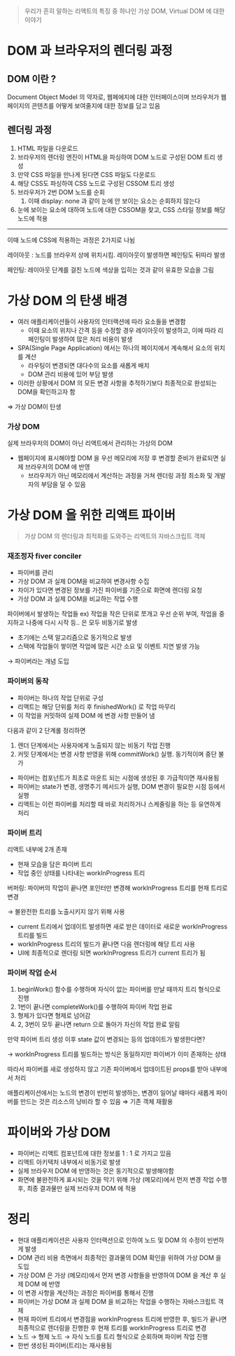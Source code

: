 > 우리가 흔히 말하는 리액트의 특징 중 하나인 가상 DOM, Virtual DOM 에 대한 이야기

# DOM 과 브라우저의 렌더링 과정

## DOM 이란 ?

Document Object Model 의 약자로, 웹페에지에 대한 인터페이스이며 브라우저가 웹페이지의 콘텐츠를 어떻게 보여줄지에 대한 정보를 담고 있음

## 렌더링 과정

1. HTML 파일을 다운로드
2. 브라우저의 렌더링 엔진이 HTML을 파싱하여 DOM 노드로 구성된 DOM 트리 생성
3. 만약 CSS 파일을 만나게 된다면 CSS 파일도 다운로드
4. 해당 CSS도 파싱하여 CSS 노드로 구성된 CSSOM 트리 생성
5. 브라우저가 2번 DOM 노드를 순회
   1. 이때 display: none 과 같이 눈에 안 보이는 요소는 순회하지 않는다
6. 눈에 보이는 요소에 대하여 노드에 대한 CSSOM을 찾고, CSS 스타일 정보를 해당 노드에 적용

---

이때 노드에 CSS에 적용하는 과정은 2가지로 나뉨

레이아웃 : 노드를 브라우저 상에 위치시킴. 레이아웃이 발생하면 페인팅도 뒤따라 발생

페인팅: 레이아웃 단계를 걸친 노드에 색상을 입히는 것과 같이 유효한 모습을 그림

# 가상 DOM 의 탄생 배경

- 여러 애플리케이션들이 사용자의 인터랙션에 따라 요소들을 변경함
  - 이때 요소의 위치나 간격 등을 수정할 경우 레이아웃이 발생하고, 이에 따라 리페인팅이 발생하여 많은 처리 비용이 발생
- SPA(Single Page Application) 에서는 하나의 페이지에서 계속해서 요소의 위치를 계산
  - 라우팅이 변경되면 대다수의 요소를 새롭게 배치
  - DOM 관리 비용에 있어 부담 발생
- 이러한 상황에서 DOM 의 모든 변경 사항을 추적하기보다 최종적으로 완성되는 DOM을 확인하고자 함

⇒ 가상 DOM이 탄생

### 가상 DOM

실제 브라우저의 DOM이 아닌 리액트에서 관리하는 가상의 DOM

- 웹페이지에 표시해야할 DOM 을 우선 메모리에 저장 후 변경할 준비가 완료되면 실제 브라우저의 DOM 에 반영
  - 브라우저가 아닌 메모리에서 계산하는 과정을 거쳐 렌더링 과정 최소화 및 개발자의 부담을 덜 수 있음

# 가상 DOM 을 위한 리액트 파이버

> 가상 DOM 의 렌더링과 최적화를 도와주는 리액트의 자바스크립트 객체

### 재조정자 fiver conciler

- 파이버를 관리
- 가상 DOM 과 실제 DOM을 비교하여 변경사항 수집
- 차이가 있다면 변경된 정보를 가진 파이버를 기준으로 화면에 렌더링 요청
- 가상 DOM 과 실제 DOM을 비교하는 작업 수행

파이버에서 발생하는 작업들 ex) 작업을 작은 단위로 쪼개고 우선 순위 부여, 작업을 중지하고 나중에 다시 시작 등.. 은 모두 비동기로 발생

- 초기에는 스택 알고리즘으로 동기적으로 발생
- 스택에 작업들이 쌓이면 작업에 많은 시간 소요 및 이벤트 지연 발생 가능

→ 파이버라는 개념 도입

### 파이버의 동작

- 파이버는 하나의 작업 단위로 구성
- 리액트는 해당 단위를 처리 후 finishedWork() 로 작업 마무리
- 이 작업을 커밋하여 실제 DOM 에 변경 사항 만들어 냄

다음과 같이 2 단계롤 정리하면

1. 렌더 단계에서는 사용자에게 노출되지 않는 비동기 작업 진행
2. 커밋 단계에서는 변경 사항 반영을 위해 commitWork() 실행. 동기적이며 중단 불가

- 파이버는 컴포넌트가 최초로 마운트 되는 시점에 생성된 후 가급적이면 재사용됨
- 파이버는 state가 변경, 생명주기 메서드가 실행, DOM 변경이 필요한 시점 등에서 실행
- 리액트는 이런 파이버를 처리할 때 바로 처리하거나 스케줄링을 하는 등 유연하게 처리

### 파이버 트리

리액트 내부에 2개 존재

- 현재 모습을 담은 파이버 트리
- 작업 중인 상태를 나타내는 workInProgress 트리

버퍼링: 파이버의 작업이 끝나면 포인터만 변경해 workInProgress 트리를 현재 트리로 변경

→ 불완전한 트리를 노출시키지 않기 위해 사용

- current 트리에서 업데이트 발생하면 새로 받은 데이터로 새로운 workInProgress 트리를 빌드
- workInProgress 트리의 빌드가 끝나면 다음 렌더링에 해당 트리 사용
- UI에 최종적으로 렌더링 되면 workInProgress 트리가 current 트리가 됨

### 파이버 작업 순서

1. beginWork() 함수를 수행하며 자식이 없는 파이버를 만날 때까지 트리 형식으로 진행
2. 1번이 끝나면 completeWork()를 수행하여 파이버 작업 완료
3. 형제가 있다면 형제로 넘어감
4. 2, 3번이 모두 끝나면 return 으로 돌아가 자신의 작업 완료 알림

만약 파이버 트리 생성 이후 state 값이 변경되는 등의 업데이트가 발생한다면?

→ workInProgress 트리를 빌드하는 방식은 동일하지만 파이버가 이미 존재하는 상태

따라서 파이버를 새로 생성하지 않고 기존 파이버에서 업데이트된 props를 받아 내부에서 처리

애플리케이션에서는 노드의 변경이 빈번히 발생하는, 변경이 일어날 때마다 새롭게 파이버를 만드는 것은 리소스의 낭비라 할 수 있음
⇒ 기존 객체 재활용

# 파이버와 가상 DOM

- 파이버는 리액트 컴포넌트에 대한 정보를 1 : 1 로 가지고 있음
- 리액트 아키텍처 내부에서 비동기로 발생
- 실제 브라우저 DOM 에 반영하는 것은 동기적으로 발생해야함
- 화면에 불완전하게 표시되는 것을 막기 위해 가상 (메모리)에서 먼저 변경 작업 수행 후, 최종 결과물만 실제 브라우저 DOM 에 적용

# 정리

- 현대 애플리케이션은 사용자 인터랙션으로 인하여 노드 및 DOM 의 수정이 빈번하게 발생
- DOM 관리 비용 측면에서 최종적인 결과물의 DOM 확인을 위하여 가상 DOM 을 도입
- 가상 DOM 은 가상 (메모리)에서 먼저 변경 사항들을 반영하여 DOM 을 계산 후 실제 DOM 에 반영
- 이 변경 사항을 계산하는 과정은 파이버를 통해서 진행
- 파이버는 가상 DOM 과 실제 DOM 을 비교하는 작업을 수행하는 자바스크립트 객체
- 현재 파이버 트리에서 변경점을 workInProgress 트리에 반영한 후, 빌드가 끝나면 최종적으로 렌더링을 진행한 후 현재 트리를 workInProgress 트리로 변경
- 노드 → 형제 노드 → 자식 노드를 트리 형식으로 순회하며 파이버 작업 진행
- 한번 생성된 파이버(트리)는 재사용됨

